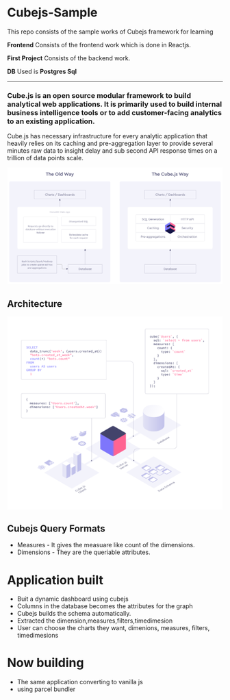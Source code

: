 # Cubejs-Sample

This repo consists of the sample works of Cubejs framework for learning

**Frontend** Consists of the frontend work which is done in Reactjs.

**First Project** Consists of the backend work.

**DB** Used is **Postgres Sql**

---

### Cube.js is an open source modular framework to build analytical web applications. It is primarily used to build internal business intelligence tools or to add customer-facing analytics to an existing application.


Cube.js has necessary infrastructure for every analytic application that heavily relies on its caching and pre-aggregation layer to provide several minutes raw data to insight delay and sub second API response times on a trillion of data points scale.

![alt text](Cubejs.png)

## Architecture
![alt text](Cubejs-archi.png)

## Cubejs Query Formats

* Measures - It gives the measuare like count of the dimensions.
* Dimensions - They are the queriable attributes.

# Application built 
* Buit a dynamic dashboard using cubejs
* Columns in the database becomes the attributes for the graph
* Cubejs builds the schema automatically.
* Extracted the dimension,measures,filters,timedimesion
* User can choose the charts they want, dimenions, measures, filters, timedimesions

# Now building
* The same application converting to vanilla js
* using parcel bundler

